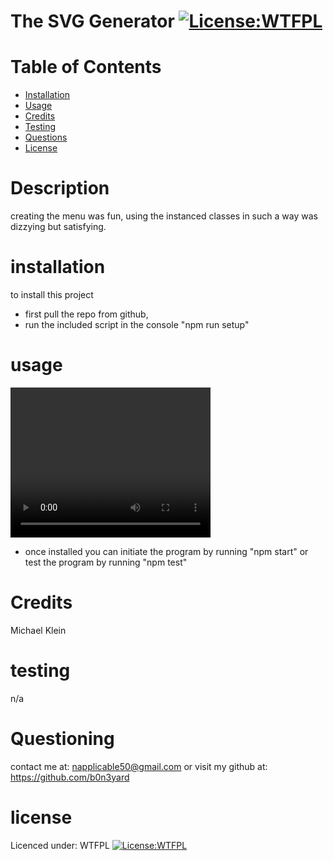 # The SVG Generator [![License:WTFPL ](https://img.shields.io/badge/License-WTFPL-brightgreen.svg)](http://www.wtfpl.net/about/)
# Table of Contents
- [Installation](#installation)
- [Usage](#usage)
- [Credits](#credits)
- [Testing](#testing)
- [Questions](#questioning)
- [License](#license)
# Description
creating the menu was fun, using the instanced classes in such a way was dizzying but satisfying.
# installation
to install this project
- first pull the repo from github, 
- run the included script in the console "npm run setup" 
# usage  

<video width='320' height = '240' controls>
        <source src = './logo.mp4' type = 'video/mp4'>
    </video>
    <br>

- once installed you can initiate the program by running "npm start" or test the program by running "npm test"
# Credits
Michael Klein
# testing
n/a
# Questioning
contact me at: [napplicable50@gmail.com](mailto:napplicable50@gmail.com)
or visit my github at: https://github.com/b0n3yard
# license
Licenced under:
WTFPL
[![License:WTFPL ](https://img.shields.io/badge/License-WTFPL-brightgreen.svg)](http://www.wtfpl.net/about/)

